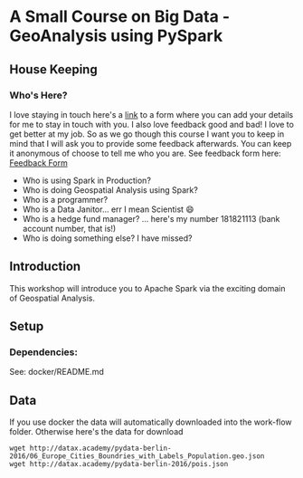# A Small Course on Big Data - GeoAnalysis using PySpark

## House Keeping

### Who's Here?

I love staying in touch here's a [link](...) to a form where you can add your details for me to stay in touch with you. I also love feedback good and bad! I love to get better at my job. So as we go though this course I want you to keep in mind that I will ask you to provide some feedback afterwards. You can keep it anonymous of choose to tell me who you are. See feedback form here: [Feedback Form](...)

* Who is using Spark in Production?
* Who is doing Geospatial Analysis using Spark?
* Who is a programmer?
* Who is a Data Janitor... err I mean Scientist :smile:
* Who is a hedge fund manager? ... here's my number 181821113 (bank account number, that is!)
* Who is doing something else? I have missed?

## Introduction

This workshop will introduce you to Apache Spark via the exciting domain of Geospatial Analysis.

## Setup

### Dependencies:

See: docker/README.md

## Data

If you use docker the data will automatically downloaded into the work-flow folder. Otherwise here's the data for download

```
wget http://datax.academy/pydata-berlin-2016/06_Europe_Cities_Boundries_with_Labels_Population.geo.json
wget http://datax.academy/pydata-berlin-2016/pois.json 
```
